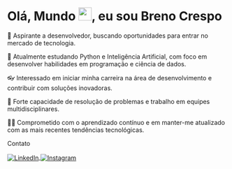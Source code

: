 <h1 align="left">Olá, Mundo <img src="https://raw.githubusercontent.com/kaueMarques/kaueMarques/master/hi.gif" height="30px">, eu sou Breno Crespo</h1>


🔭 Aspirante a desenvolvedor, buscando oportunidades para entrar no mercado de tecnologia.

📖 Atualmente estudando Python e Inteligência Artificial, com foco em desenvolver habilidades em programação e ciência de dados.

👓 Interessado em iniciar minha carreira na área de desenvolvimento e contribuir com soluções inovadoras.

📶 Forte capacidade de resolução de problemas e trabalho em equipes multidisciplinares.

🧑‍💻 Comprometido com o aprendizado contínuo e em manter-me atualizado com as mais recentes tendências tecnológicas.

Contato
<p align="left" style="background:transparent"> <a href="https://www.linkedin.com/in/breno-crespo-da-guia-053796169/](https://www.linkedin.com/in/breno-crespo-dev/)" target="_blank"> <img align="center" src="https://img.shields.io/badge/-BrenoCrespo-05122A?style=flat&logo=linkedin" alt="LinkedIn"/> </a> <a href="https://www.instagram.com/brenoc_crespo/" target="_blank"> <img align="center" src="https://img.shields.io/badge/-BrenoCrespo-05122A?style=flat&logo=instagram" alt="Instagram"/> </a> </p>
